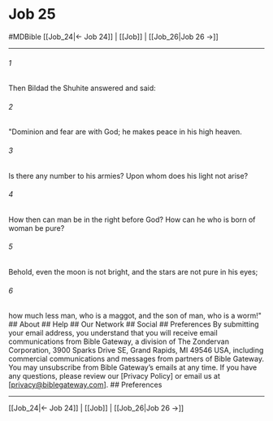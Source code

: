 # Job 25
#MDBible
[[Job_24|← Job 24]] | [[Job]] | [[Job_26|Job 26 →]]

***


###### 1 
Then Bildad the Shuhite answered and said: 

###### 2 
"Dominion and fear are with God; he makes peace in his high heaven. 

###### 3 
Is there any number to his armies? Upon whom does his light not arise? 

###### 4 
How then can man be in the right before God? How can he who is born of woman be pure? 

###### 5 
Behold, even the moon is not bright, and the stars are not pure in his eyes; 

###### 6 
how much less man, who is a maggot, and the son of man, who is a worm!" ## About ## Help ## Our Network ## Social ## Preferences By submitting your email address, you understand that you will receive email communications from Bible Gateway, a division of The Zondervan Corporation, 3900 Sparks Drive SE, Grand Rapids, MI 49546 USA, including commercial communications and messages from partners of Bible Gateway. You may unsubscribe from Bible Gateway&rsquo;s emails at any time. If you have any questions, please review our [Privacy Policy] or email us at [privacy@biblegateway.com]. ## Preferences

***

[[Job_24|← Job 24]] | [[Job]] | [[Job_26|Job 26 →]]
